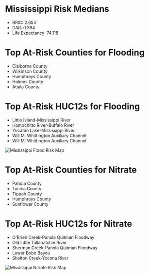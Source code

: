# Mississippi Risk Medians
- BRIC: 2.654
- DAR: 0.394
- Life Expectancy: 74.118

# Top At-Risk Counties for Flooding
  - Claiborne County
  - Wilkinson County
  - Humphreys County
  - Holmes County
  - Attala County

# Top At-Risk HUC12s for Flooding
  - Little Island-Mississippi River
  - Homochitto River-Buffalo River
  - Yucatan Lake-Mississippi River
  - Will M. Whittington Auxiliary Channel
  - Will M. Whittington Auxiliary Channel

  ![Mississippi Flood Risk Map](https://github.com/Danavh697/Top-5-vulnerable-countiesorHUC12-in-each-state/blob/4ee63147b3896e1ae8cb6fc03a4fb7c115568d8c/Maps/Mississippi_Flooding.png)

# Top At-Risk Counties for Nitrate
  - Panola County
  - Tunica County
  - Tippah County
  - Humphreys County
  - Sunflower County

# Top At-Risk HUC12s for Nitrate
  - O'Brien Creek-Panola Quitman Floodway
  - Old Little Tallahatchie River
  - Sherman Creek-Panola Quitman Floodway
  - Lower Bobo Bayou
  - Shelton Creek-Yocona River

  ![Mississippi Nitrate Risk Map](https://github.com/Danavh697/Top-5-vulnerable-countiesorHUC12-in-each-state/blob/cee4e73481e929677bd57f6963701929615a60b6/Maps/Mississippi_Nitrate.png)
